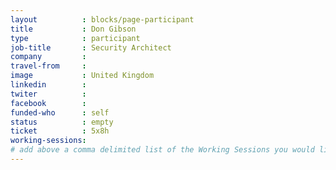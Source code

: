 ```yaml
---
layout          : blocks/page-participant
title           : Don Gibson
type            : participant
job-title       : Security Architect
company         :
travel-from     :
image           : United Kingdom
linkedin        :
twiter          :
facebook        :
funded-who      : self
status          : empty
ticket          : 5x8h
working-sessions:
# add above a comma delimited list of the Working Sessions you would like to attend (use the session's title)
---
```


<!-- put more details about participant here -->

